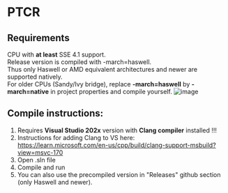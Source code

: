 # PTCR
## Requirements
CPU with **at least** SSE 4.1 support. <br>
Release version is compiled with -march=haswell. <br>
Thus only Haswell or AMD equivalent architectures and newer are supported natively. <br>
For older CPUs (Sandy/Ivy bridge), replace **-march=haswell** by **-march=native** in project properties and compile yourself.
![image](https://user-images.githubusercontent.com/82727531/196033712-3999a534-bf3d-4428-95ea-3b96ab3b11fe.png)


## Compile instructions:
1) Requires **Visual Studio 202x** version with **Clang compiler** installed !!!
2) Instructions for adding Clang to VS here:<br>
https://learn.microsoft.com/en-us/cpp/build/clang-support-msbuild?view=msvc-170
3) Open .sln file
4) Compile and run
5) You can also use the precompiled version in "Releases" github section (only Haswell and newer).

